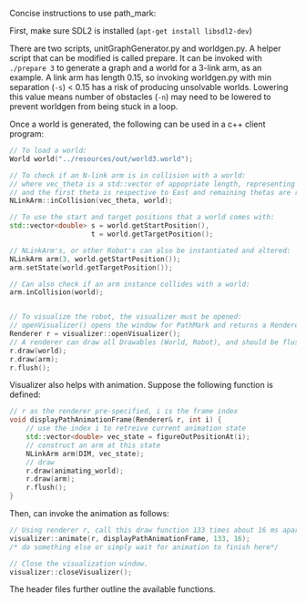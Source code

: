 Concise instructions to use path_mark:

First, make sure SDL2 is installed (`apt-get install libsdl2-dev`)

There are two scripts, unitGraphGenerator.py and worldgen.py. A helper script that can be modified is called prepare. It can be invoked with `./prepare 3` to generate a graph and a world for a 3-link arm, as an example. A link arm has length 0.15, so invoking worldgen.py with min separation (`-s`) < 0.15 has a risk of producing unsolvable worlds. Lowering this value means number of obstacles (`-n`) may need to be lowered to prevent worldgen from being stuck in a loop.

Once a world is generated, the following can be used in a c++ client program:

```c++
// To load a world:
World world("../resources/out/world3.world");

// To check if an N-link arm is in collision with a world:
// where vec_theta is a std::vector of appopriate length, representing theta0, theta1, ... thetaN
// and the first theta is respective to East and remaining thetas are respective to the preceding link
NLinkArm::inCollision(vec_theta, world);

// To use the start and target positions that a world comes with:
std::vector<double> s = world.getStartPosition(),
					t = world.getTargetPosition();

// NLinkArm's, or other Robot's can also be instantiated and altered:
NLinkArm arm(3, world.getStartPosition());
arm.setState(world.getTargetPosition());

// Can also check if an arm instance collides with a world:
arm.inCollision(world);


// To visualize the robot, the visualizer must be opened:
// openVisualizer() opens the window for PathMark and returns a Renderer that draws to it.
Renderer r = visualizer::openVisualizer();
// A renderer can draw all Drawables (World, Robot), and should be flushed at display time:
r.draw(world);
r.draw(arm);
r.flush();
```

Visualizer also helps with animation. Suppose the following function is defined:
```c++
// r as the renderer pre-specified, i is the frame index
void displayPathAnimationFrame(Renderer& r, int i) {
	// use the index i to retreive current animation state
	std::vector<double> vec_state = figureOutPositionAt(i);
	// construct an arm at this state
	NLinkArm arm(DIM, vec_state);
	// draw
	r.draw(animating_world);
	r.draw(arm);
	r.flush();
}
```

Then, can invoke the animation as follows:
```c++
// Using renderer r, call this draw function 133 times about 16 ms apart in separate thread (~60fps)
visualizer::animate(r, displayPathAnimationFrame, 133, 16);
/* do something else or simply wait for animation to finish here*/

// Close the visualization window.
visualizer::closeVisualizer();
```

The header files further outline the available functions.
